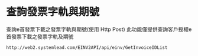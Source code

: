 # 查詢發票字軌與期號

查詢e首發票下載之發票字軌與期號(使用 Http Post) 
此功能僅提供查詢客戶授權e首發票下載之發票字軌及期號

```
http://web2.systemlead.com/EINV2API/api/einv/GetInvoiceIDList
```
